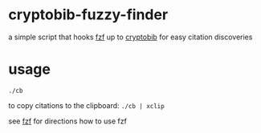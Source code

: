 # cryptobib-fuzzy-finder
a simple script that hooks [fzf](https://github.com/junegunn/fzf) up to [cryptobib](https://cryptobib.di.ens.fr/) for easy citation discoveries

# usage
`./cb`

to copy citations to the clipboard: `./cb | xclip`

see [fzf](https://github.com/junegunn/fzf) for directions how to use fzf
